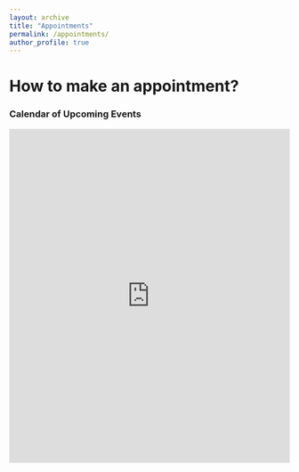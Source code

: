 ```yaml
---
layout: archive
title: "Appointments"
permalink: /appointments/
author_profile: true
---
```


How to make an appointment?
=====


<div class="span9">
	<h3>Calendar of Upcoming Events</h3>
	<iframe src="https://www.google.com/calendar/embed?src=wshan@dblab.postech.ac.kr&amp;color=%231B887A&amp" style=" border-width:0 " width="100%" height="600" frameborder="0" scrolling="no"></iframe>
</div><!--/span-->